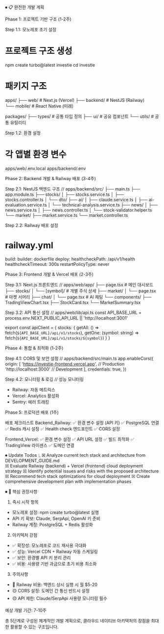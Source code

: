 ⏺ 📋 완전한 개발 계획

  Phase 1: 프로젝트 기반 구조 (1-2주)

  Step 1.1: 모노레포 초기 설정
  # 프로젝트 구조 생성
  npm create turbo@latest investie
  cd investie

  # 패키지 구조
  apps/
  ├── web/          # Next.js (Vercel)
  ├── backend/      # NestJS (Railway)  
  └── mobile/       # React Native (미래)

  packages/
  ├── types/        # 공통 타입 정의
  ├── ui/          # 공유 컴포넌트
  └── utils/       # 공통 유틸리티

  Step 1.2: 환경 설정
  # 각 앱별 환경 변수
  apps/web/.env.local
  apps/backend/.env

  Phase 2: Backend 개발 & Railway 배포 (3-4주)

  Step 2.1: NestJS 백엔드 구조
  // apps/backend/src/
  ├── main.ts
  ├── app.module.ts
  ├── stocks/
  │   ├── stocks.service.ts
  │   ├── stocks.controller.ts
  │   └── dto/
  ├── ai/
  │   ├── claude.service.ts
  │   ├── ai-evaluation.service.ts
  │   └── technical-analysis.service.ts
  ├── news/
  │   ├── news.service.ts
  │   ├── news.controller.ts
  │   └── stock-validator.helper.ts
  └── market/
      ├── market.service.ts
      └── market.controller.ts

  Step 2.2: Railway 배포 설정
  # railway.yml
  build:
    builder: dockerfile
  deploy:
    healthcheckPath: /api/v1/health
    healthcheckTimeout: 300s
    restartPolicyType: never

  Phase 3: Frontend 개발 & Vercel 배포 (2-3주)

  Step 3.1: Next.js 프론트엔드
  // apps/web/app/
  ├── page.tsx           # 메인 대시보드
  ├── stocks/
  │   └── [symbol]/      # 개별 주식 상세
  ├── market/
  │   └── page.tsx       # 마켓 서머리
  ├── chat/
  │   └── page.tsx       # AI 채팅
  └── components/
      ├── TradingViewChart.tsx
      ├── StockCard.tsx
      └── MarketSummary.tsx

  Step 3.2: API 통신 설정
  // apps/web/lib/api.ts
  const API_BASE_URL = process.env.NEXT_PUBLIC_API_URL || 'http://localhost:3001'

  export const apiClient = {
    stocks: {
      getAll: () => fetch(`${API_BASE_URL}/api/v1/stocks`),
      getOne: (symbol: string) => fetch(`${API_BASE_URL}/api/v1/stocks/${symbol}`)
    }
  }

  Phase 4: 통합 & 최적화 (1-2주)

  Step 4.1: CORS 및 보안 설정
  // apps/backend/src/main.ts
  app.enableCors({
    origin: [
      'https://investie-frontend.vercel.app',  // Production
      'http://localhost:3000'                  // Development
    ],
    credentials: true,
  })

  Step 4.2: 모니터링 & 로깅
  // 성능 모니터링
  - Railway: 자동 메트릭스
  - Vercel: Analytics 활성화
  - Sentry: 에러 트래킹

  Phase 5: 프로덕션 배포 (1주)

  배포 체크리스트
  Backend_Railway:
    ✅ 환경 변수 설정 (API 키)
    ✅ PostgreSQL 연결
    ✅ Redis 캐시 설정
    ✅ Health check 엔드포인트
    ✅ CORS 설정

  Frontend_Vercel:
    ✅ 환경 변수 설정
    ✅ API URL 설정
    ✅ 빌드 최적화
    ✅ TradingView 라이센스
    ✅ 도메인 연결

⏺ Update Todos
  ⎿  ☒ Analyze current tech stack and architecture from DEVELOPMENT_GUIDE.md   
     ☒ Evaluate Railway (backend) + Vercel (frontend) cloud deployment strategy
     ☒ Identify potential issues and risks with the proposed architecture
     ☒ Recommend tech stack optimizations for cloud deployment
     ☒ Create comprehensive development plan with implementation phases

⏺ 🎯 핵심 권장사항

  1. 즉시 시작 항목

  - 모노레포 설정: npm create turbo@latest 실행
  - API 키 확보: Claude, SerpApi, OpenAI 키 준비
  - Railway 계정: PostgreSQL + Redis 활성화

  2. 아키텍처 강점

  - ✅ 확장성: 모노레포로 코드 재사용 극대화
  - ✅ 성능: Vercel CDN + Railway 자동 스케일링
  - ✅ 보안: 환경별 API 키 분리 관리
  - ✅ 비용: 사용량 기반 과금으로 초기 비용 최소화

  3. 주의사항

  - 🔴 Railway 비용: 백엔드 상시 실행 시 월 $5-20
  - 🟡 CORS 설정: 도메인 간 통신 반드시 설정
  - 🟡 API 제한: Claude/SerpApi 사용량 모니터링 필수

  예상 개발 기간: 7-10주

  총 5단계로 구성된 체계적인 개발 계획으로, 클라우드 네이티브 아키텍처의 장점을 최대한 활용할 수 있는
   구조입니다.